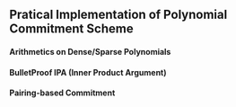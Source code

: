 ## Pratical Implementation of Polynomial Commitment Scheme

#### Arithmetics on Dense/Sparse Polynomials

#### BulletProof IPA (Inner Product Argument)

#### Pairing-based Commitment
